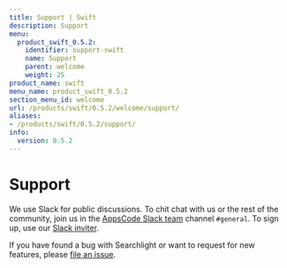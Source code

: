 ```yaml
---
title: Support | Swift
description: Support
menu:
  product_swift_0.5.2:
    identifier: support-swift
    name: Support
    parent: welcome
    weight: 25
product_name: swift
menu_name: product_swift_0.5.2
section_menu_id: welcome
url: /products/swift/0.5.2/welcome/support/
aliases:
- /products/swift/0.5.2/support/
info:
  version: 0.5.2
---
```


# Support

We use Slack for public discussions. To chit chat with us or the rest of the community, join us in the [AppsCode Slack team](https://appscode.slack.com/messages/C0XQFLGRM/details/) channel `#general`. To sign up, use our [Slack inviter](https://slack.appscode.com/).

If you have found a bug with Searchlight or want to request for new features, please [file an issue](https://github.com/appscode/swift/issues/new).
